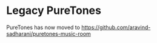 # Legacy PureTones

PureTones has now moved to https://github.com/aravind-sadharani/puretones-music-room
